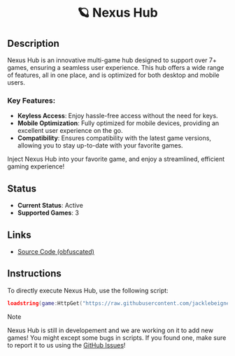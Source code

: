 <h1 align="center">🪐 Nexus Hub</h1>

## Description

Nexus Hub is an innovative multi-game hub designed to support over 7+ games, ensuring a seamless user experience. This hub offers a wide range of features, all in one place, and is optimized for both desktop and mobile users. 

### Key Features:
- **Keyless Access**: Enjoy hassle-free access without the need for keys.
- **Mobile Optimization**: Fully optimized for mobile devices, providing an excellent user experience on the go.
- **Compatibility**: Ensures compatibility with the latest game versions, allowing you to stay up-to-date with your favorite games.

Inject Nexus Hub into your favorite game, and enjoy a streamlined, efficient gaming experience!

## Status

- **Current Status**: Active
- **Supported Games**: 3

## Links

- [Source Code (obfuscated)](https://github.com/jacklebeignet/scripts/tree/main/NexusHub)

## Instructions

To directly execute Nexus Hub, use the following script:

```lua
loadstring(game:HttpGet("https://raw.githubusercontent.com/jacklebeignet/scripts/refs/heads/main/NexusHub/Loader"))()
```

> [!NOTE]
> Nexus Hub is still in developement and we are working on it to add new games! You might except some bugs in scripts. If you found one, make sure to report it to us using the [GitHub Issues](https://github.com/jacklebeignet/scripts/issues/new)!
